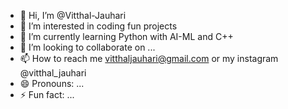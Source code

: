 - 👋 Hi, I’m @Vitthal-Jauhari
- 👀 I’m interested in coding fun projects
- 🌱 I’m currently learning Python with AI-ML and C++
- 💞️ I’m looking to collaborate on ...
- 📫 How to reach me vitthaljauhari@gmail.com or my instagram @vitthal_jauhari
- 😄 Pronouns: ...
- ⚡ Fun fact: ...

<!---
Vitthal-Jauhari/Vitthal-Jauhari is a ✨ special ✨ repository because its `README.md` (this file) appears on your GitHub profile.
You can click the Preview link to take a look at your changes.
--->

